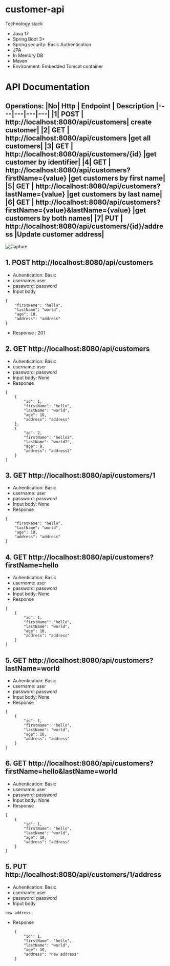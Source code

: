 # customer-api
  Technology stack
  - Java 17
  - Spring Boot 3+
  - Spring security: Basic Authentication
  - JPA
  - In Memory DB
  - Maven
  - Environment: Embedded Tomcat container 
  
# API Documentation
  Operations:
  |No| Http | Endpoint | Description
|----|---|---|---|
|1| POST | http://localhost:8080/api/customers| create customer|
|2| GET | http://localhost:8080/api/customers |get all customers|
|3| GET | http://localhost:8080/api/customers/{id} |get customer by identifier| 
|4| GET | http://localhost:8080/api/customers?firstName={value} |get customers by first name|
|5| GET | http://localhost:8080/api/customers?lastName={value} |get customers by last name|
|6| GET | http://localhost:8080/api/customers?firstName={value}&lastName={value} |get customers by both names|
|7| PUT | http://localhost:8080/api/customers/{id}/address |Update customer address|
---
![Capture](https://github.com/vishnuvuyyur1/customer-api/assets/22782834/ae646bb4-c839-4e7b-94f1-b58628ae424c)
## 1. POST http://localhost:8080/api/customers
- Auhentication: Basic 
- username: user 
- password: password  
- Input body
```
{
	"firstName": "hello",
	"lastName": "world",
	"age": 10,
	"address": "address"
}
```
- Response : 201

## 2. GET http://localhost:8080/api/customers
- Auhentication: Basic 
- username: user 
- password: password  
- Input body: None
- Response
```
[
    {
        "id": 1,
        "firstName": "hello",
        "lastName": "world",
        "age": 10,
        "address": "address"
    },
    {
        "id": 2,
        "firstName": "hello2",
        "lastName": "world2",
        "age": 9,
        "address": "address2"
    }
]
```
## 3. GET http://localhost:8080/api/customers/1
- Auhentication: Basic 
- username: user 
- password: password  
- Input body: None
- Response
```
{
	"firstName": "hello",
	"lastName": "world",
	"age": 10,
	"address": "address"
}
```
## 4. GET http://localhost:8080/api/customers?firstName=hello
- Auhentication: Basic 
- username: user 
- password: password  
- Input body: None
- Response
```
[
    {
        "id": 1,
        "firstName": "hello",
        "lastName": "world",
        "age": 10,
        "address": "address"
    }
]
```
## 5. GET http://localhost:8080/api/customers?lastName=world
- Auhentication: Basic 
- username: user 
- password: password  
- Input body: None
- Response
```
[
    {
        "id": 1,
        "firstName": "hello",
        "lastName": "world",
        "age": 10,
        "address": "address"
    }
]
```
## 6. GET http://localhost:8080/api/customers?firstName=hello&lastName=world
- Auhentication: Basic 
- username: user 
- password: password  
- Input body: None
- Response
```
[
    {
        "id": 1,
        "firstName": "hello",
        "lastName": "world",
        "age": 10,
        "address": "address"
    }
]
```
## 5. PUT  http://localhost:8080/api/customers/1/address
- Auhentication: Basic 
- username: user 
- password: password  
- Input body
```
new address
``` 
- Response
```
    {
        "id": 1,
        "firstName": "hello",
        "lastName": "world",
        "age": 10,
        "address": "new address"
    }
```
